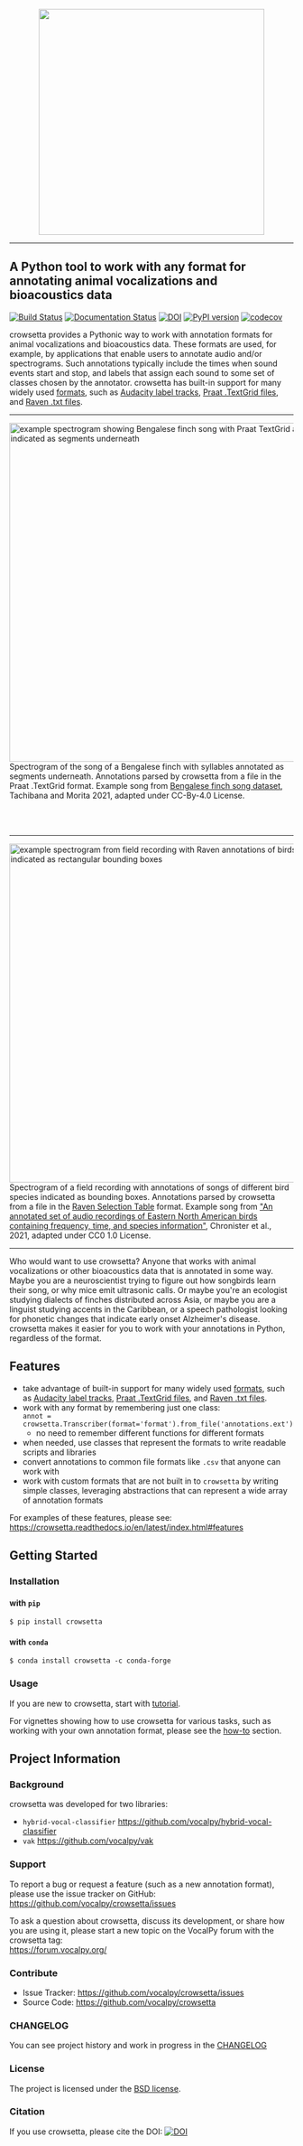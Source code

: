 <br>
<div align="center">
<img src="https://github.com/vocalpy/crowsetta/blob/main/doc/_static/crowsetta-primary-logo.png?raw=True" width="400">
</div>
<hr>

## A Python tool to work with any format for annotating animal vocalizations and bioacoustics data

[![Build Status](https://github.com/NickleDave/crowsetta/actions/workflows/ci.yml/badge.svg)](https://github.com/NickleDave/crowsetta/actions)
[![Documentation Status](https://readthedocs.org/projects/crowsetta/badge/?version=latest)](https://crowsetta.readthedocs.io/en/latest/?badge=latest)
[![DOI](https://zenodo.org/badge/159904494.svg)](https://zenodo.org/badge/latestdoi/159904494)
[![PyPI version](https://badge.fury.io/py/crowsetta.svg)](https://badge.fury.io/py/crowsetta)
[![codecov](https://codecov.io/gh/NickleDave/crowsetta/branch/main/graph/badge.svg?token=TXtNTxXKmb)](https://codecov.io/gh/NickleDave/crowsetta)

crowsetta provides a Pythonic way to work with annotation formats 
for animal vocalizations and bioacoustics data. 
These formats are used, for example, by 
applications that enable users to annotate audio and/or spectrograms. 
Such annotations typically include the times when sound events start and stop, 
and labels that assign each sound to some set of classes 
chosen by the annotator.
crowsetta has built-in support for many widely used 
[formats](https://crowsetta.readthedocs.io/en/latest/formats/index.html),
such as 
[Audacity label tracks](https://crowsetta.readthedocs.io/en/latest/formats/seq/aud-txt.html#aud-txt), 
[Praat .TextGrid files](https://crowsetta.readthedocs.io/en/latest/formats/seq/textgrid.html#textgrid), 
and [Raven .txt files](https://crowsetta.readthedocs.io/en/latest/formats/bbox/raven.html#raven).

---

<img align="left"
width="600"
alt="example spectrogram showing Bengalese finch song with Praat TextGrid annotations indicated as segments underneath"
src="https://github.com/vocalpy/crowsetta/blob/main/doc/_static/example-textgrid-for-index.png?raw=True">

Spectrogram of the song of a Bengalese finch 
with syllables annotated as segments underneath. 
Annotations parsed by crowsetta 
from a file in the Praat .TextGrid  format.
Example song from 
[Bengalese finch song dataset](https://osf.io/r6paq/), 
Tachibana and Morita 2021, adapted under 
CC-By-4.0 License.

<br>

<br>

---

<img align="left"
width="600"
alt="example spectrogram from field recording with Raven annotations of birdsong indicated as rectangular bounding boxes"
src="https://github.com/vocalpy/crowsetta/blob/main/doc/_static/example-raven-for-index.png?raw=True">

Spectrogram of a field recording 
with annotations of songs of different bird species
indicated as bounding boxes.
Annotations parsed by crowsetta 
from a file in the 
[Raven Selection Table](https://crowsetta.readthedocs.io/en/latest/formats/bbox/raven.html#raven) 
format.
Example song from 
["An annotated set of audio recordings of Eastern North American birds containing frequency, time, and species information"](https://esajournals.onlinelibrary.wiley.com/doi/full/10.1002/ecy.3329), 
Chronister et al., 2021, adapted under 
CC0 1.0 License.

---

Who would want to use crowsetta?
Anyone that works with animal vocalizations 
or other bioacoustics data that is annotated in some way.
Maybe you are a neuroscientist trying to figure out how songbirds learn their song,
or why mice emit ultrasonic calls. Or maybe you're an ecologist studying dialects of finches
distributed across Asia, or maybe you are a linguist studying accents in the
Caribbean, or a speech pathologist looking for phonetic changes that indicate early onset
Alzheimer's disease. crowsetta makes it easier for you to work with 
your annotations in Python, regardless of the format.

## Features

* take advantage of built-in support 
  for many widely used
  [formats](https://crowsetta.readthedocs.io/en/latest/formats/index.html),
  such as 
  [Audacity label tracks](https://crowsetta.readthedocs.io/en/latest/formats/seq/aud-txt.html#aud-txt), 
  [Praat .TextGrid files](https://crowsetta.readthedocs.io/en/latest/formats/seq/textgrid.html#textgrid), 
  and [Raven .txt files](https://crowsetta.readthedocs.io/en/latest/formats/bbox/raven.html#raven).
* work with any format by remembering just one class:  
  `annot = crowsetta.Transcriber(format='format').from_file('annotations.ext')`
  - no need to remember different functions for different formats 
* when needed, use classes that represent the formats 
  to write readable scripts and libraries 
* convert annotations to common file formats like `.csv`
  that anyone can work with
* work with custom formats that are not built in to `crowsetta` 
  by writing simple classes, leveraging abstractions 
  that can represent a wide array of annotation formats

For examples of these features, please see: https://crowsetta.readthedocs.io/en/latest/index.html#features

## Getting Started
### Installation
#### with `pip`

```console
$ pip install crowsetta
```

#### with `conda`

```console
$ conda install crowsetta -c conda-forge
```

### Usage

If you are new to crowsetta, start with 
[tutorial](https://crowsetta.readthedocs.io/en/latest/tutorial.html).

For vignettes showing how to use crowsetta for various tasks, 
such as working with your own annotation format, 
please see the [how-to](https://crowsetta.readthedocs.io/en/latest/howto.html)
section.

## Project Information

### Background

crowsetta was developed for two libraries:
- `hybrid-vocal-classifier` <https://github.com/vocalpy/hybrid-vocal-classifier>
- `vak` <https://github.com/vocalpy/vak>

### Support

To report a bug or request a feature (such as a new annotation format), 
please use the issue tracker on GitHub:  
<https://github.com/vocalpy/crowsetta/issues>

To ask a question about crowsetta, discuss its development, 
or share how you are using it, 
please start a new topic on the VocalPy forum 
with the crowsetta tag:  
<https://forum.vocalpy.org/>

### Contribute

- Issue Tracker: <https://github.com/vocalpy/crowsetta/issues>
- Source Code: <https://github.com/vocalpy/crowsetta>

### CHANGELOG
You can see project history and work in progress in the [CHANGELOG](./doc/CHANGELOG.md)

### License

The project is licensed under the [BSD license](./LICENSE).

### Citation
If you use crowsetta, please cite the DOI:
[![DOI](https://zenodo.org/badge/159904494.svg)](https://zenodo.org/badge/latestdoi/159904494)
